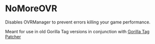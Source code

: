 # NoMoreOVR
Disables OVRManager to prevent errors killing your game performance.

Meant for use in old Gorilla Tag versions in conjunction with [Gorilla Tag Patcher](https://github.com/gtarchiveteam/GTPatcher-Launcher)
